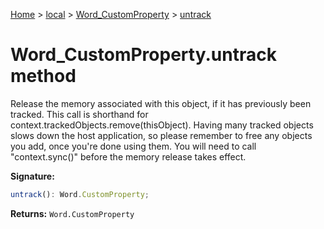 [Home](./index) &gt; [local](local.md) &gt; [Word\_CustomProperty](local.word_customproperty.md) &gt; [untrack](local.word_customproperty.untrack.md)

# Word\_CustomProperty.untrack method

Release the memory associated with this object, if it has previously been tracked. This call is shorthand for context.trackedObjects.remove(thisObject). Having many tracked objects slows down the host application, so please remember to free any objects you add, once you're done using them. You will need to call "context.sync()" before the memory release takes effect.

**Signature:**
```javascript
untrack(): Word.CustomProperty;
```
**Returns:** `Word.CustomProperty`

